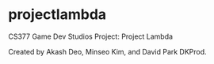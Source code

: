 # projectlambda
CS377 Game Dev Studios Project: Project Lambda

Created by Akash Deo, Minseo Kim, and David Park
DKProd.
